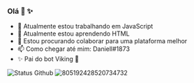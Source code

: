 ### Olá 👋 ✨

- 🔭 Atualmente estou trabalhando em JavaScript
- 🌱 Atualmente estou aprendendo HTML
- 👯 Estou procurando colaborar para uma plataforma melhor
- 📫 Como chegar até mim: Daniell#1873
- ✨ Pai do bot Viking 🤞

![Status Github](https://github-readme-stats.vercel.app/api?username=DanielSDSXX&show_icons=true&theme=radical) ![805192428520734732](https://user-images.githubusercontent.com/77695301/110166709-818cec80-7dd3-11eb-8fc1-9824bec1689a.png)
